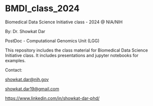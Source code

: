 # BMDI_class_2024
Biomedical Data Science Initiative class - 2024 @ NIA/NIH

By: Dr. Showkat Dar

PostDoc - Computational Genomics Unit (LGG)

This repository includes the class material for Biomedical Data Science Initiative class.
It includes presentations and jupyter notebooks for examples.

Contact:

showkat.dar@nih.gov

showkat.dar19@gmail.com

https://www.linkedin.com/in/showkat-dar-phd/
